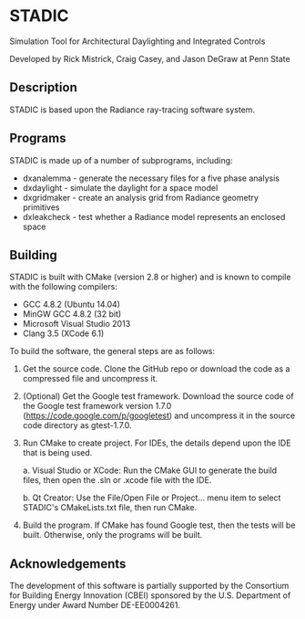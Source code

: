 STADIC
======

Simulation Tool for Architectural Daylighting and Integrated Controls

Developed by Rick Mistrick, Craig Casey, and Jason DeGraw at Penn State

Description
-----------

STADIC is based upon the Radiance ray-tracing software system.

Programs
--------

STADIC is made up of a number of subprograms, including:

* dxanalemma - generate the necessary files for a five phase analysis
* dxdaylight - simulate the daylight for a space model
* dxgridmaker - create an analysis grid from Radiance geometry primitives
* dxleakcheck - test whether a Radiance model represents an enclosed space
	
Building
--------

STADIC is built with CMake (version 2.8 or higher) and is known to compile
with the following compilers:

* GCC 4.8.2 (Ubuntu 14.04)
* MinGW GCC 4.8.2 (32 bit)
* Microsoft Visual Studio 2013
* Clang 3.5 (XCode 6.1)

To build the software, the general steps are as follows:

1. Get the source code. Clone the GitHub repo or download the code as a
compressed file and uncompress it.

2. (Optional) Get the Google test framework. Download the source code of the
Google test framework version 1.7.0 (https://code.google.com/p/googletest) and 
uncompress it in the source code directory as gtest-1.7.0.

3. Run CMake to create project. For IDEs, the details depend upon the IDE that
is being used.

    a. Visual Studio or XCode: Run the CMake GUI to generate the build files,
    then open the .sln or .xcode file with the IDE.

    b. Qt Creator: Use the File/Open File or Project... menu item to select 
    STADIC's CMakeLists.txt file, then run CMake.
    
4. Build the program. If CMake has found Google test, then the tests will be
built. Otherwise, only the programs will be built.

Acknowledgements
----------------

The development of this software is partially supported by the Consortium for
Building Energy Innovation (CBEI) sponsored  by the U.S. Department of Energy
under Award Number DE-EE0004261.
